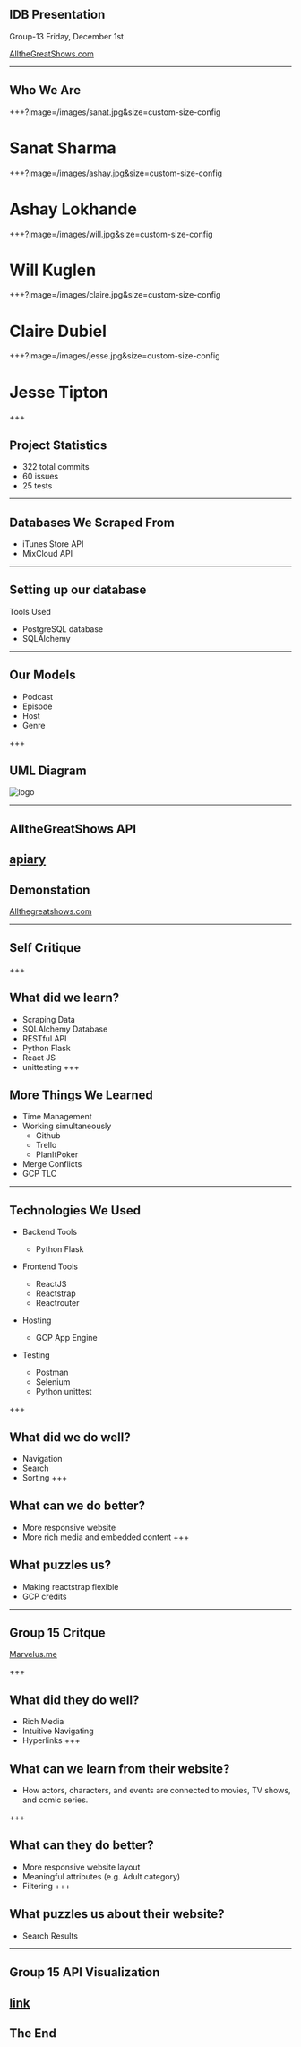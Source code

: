 ## IDB Presentation
Group-13 
Friday, December 1st

[AlltheGreatShows.com](http://allthegreatshows.com)

---

## Who We Are

+++?image=/images/sanat.jpg&size=custom-size-config

# Sanat Sharma

+++?image=/images/ashay.jpg&size=custom-size-config

# Ashay Lokhande

+++?image=/images/will.jpg&size=custom-size-config

# Will Kuglen

+++?image=/images/claire.jpg&size=custom-size-config

# Claire Dubiel

+++?image=/images/jesse.jpg&size=custom-size-config

# Jesse Tipton

+++
## Project Statistics
- 322 total commits
- 60 issues
- 25 tests

---

## Databases We Scraped From
- iTunes Store API
- MixCloud API

---

## Setting up our database
Tools Used
- PostgreSQL database
- SQLAlchemy

---
## Our Models
- Podcast
- Episode
- Host
- Genre

+++
<!-- spacing is off -->
## UML Diagram
![logo](/images/uml.jpg)

---

## AlltheGreatShows API
[apiary](http://docs.allthegreatshows.apiary.io/)
---

## Demonstation
[Allthegreatshows.com](http://allthegreatshows.com)

---

## Self Critique

+++
## What did we learn?
- Scraping Data
- SQLAlchemy Database
- RESTful API
- Python Flask
- React JS
- unittesting
+++

## More Things We Learned
- Time Management
- Working simultaneously
    - Github
    - Trello
    - PlanItPoker
- Merge Conflicts
- GCP TLC
---

## Technologies We Used
<!-- can we left adjust this? -->
- Backend Tools
    - Python Flask

- Frontend Tools
    - ReactJS
    - Reactstrap
    - Reactrouter

- Hosting
    - GCP App Engine

- Testing
    - Postman
    - Selenium
    - Python unittest

+++
## What did we do well?
- Navigation
- Search
- Sorting
+++
## What can we do better?
- More responsive website
- More rich media and embedded content
+++
## What puzzles us?
- Making reactstrap flexible
- GCP credits
---

## Group 15 Critque
[Marvelus.me](marvelus.me/events)

+++
## What did they do well?
- Rich Media
- Intuitive Navigating
- Hyperlinks
+++
## What can we learn from their website?
- How actors, characters, and events are connected to movies, TV shows, and comic series.


+++
## What can they do better?
- More responsive website layout
- Meaningful attributes (e.g. Adult category)
- Filtering
+++
## What puzzles us about their website?
- Search Results
---

## Group 15 API Visualization
<!-- ![logo](/images/empty_visualization.jpg) -->
[link](marvelus.me)
---
## The End